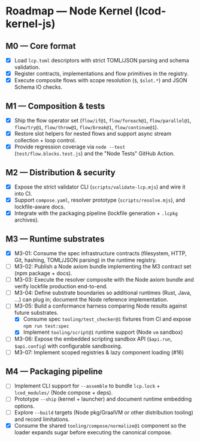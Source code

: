 # Roadmap — Node Kernel (lcod-kernel-js)

## M0 — Core format
- [x] Load `lcp.toml` descriptors with strict TOML/JSON parsing and schema validation.
- [x] Register contracts, implementations and flow primitives in the registry.
- [x] Execute composite flows with scope resolution (`$`, `$slot.*`) and JSON Schema IO checks.

## M1 — Composition & tests
- [x] Ship the flow operator set (`flow/if@1`, `flow/foreach@1`, `flow/parallel@1`, `flow/try@1`, `flow/throw@1`, `flow/break@1`, `flow/continue@1`).
- [x] Restore slot helpers for nested flows and support async stream collection + loop control.
- [x] Provide regression coverage via `node --test` (`test/flow.blocks.test.js`) and the "Node Tests" GitHub Action.

## M2 — Distribution & security
- [x] Expose the strict validator CLI (`scripts/validate-lcp.mjs`) and wire it into CI.
- [x] Support `compose.yaml`, resolver prototype (`scripts/resolve.mjs`), and lockfile-aware docs.
- [x] Integrate with the packaging pipeline (lockfile generation + `.lcpkg` archives).

## M3 — Runtime substrates
- [x] M3-01: Consume the spec infrastructure contracts (filesystem, HTTP, Git, hashing, TOML/JSON parsing) in the runtime registry.
- [ ] M3-02: Publish a Node axiom bundle implementing the M3 contract set (npm package + docs).
- [ ] M3-03: Execute the resolver composite with the Node axiom bundle and verify lockfile production end-to-end.
- [ ] M3-04: Define substrate boundaries so additional runtimes (Rust, Java, …) can plug in; document the Node reference implementation.
- [ ] M3-05: Build a conformance harness comparing Node results against future substrates.
  - [x] Consume spec `tooling/test_checker@1` fixtures from CI and expose `npm run test:spec`
  - [x] Implement `tooling/script@1` runtime support (Node `vm` sandbox)
- [ ] M3-06: Expose the embedded scripting sandbox API (`$api.run`, `$api.config`) with configurable sandboxing.
- [ ] M3-07: Implement scoped registries & lazy component loading (#16)

## M4 — Packaging pipeline
- [ ] Implement CLI support for `--assemble` to bundle `lcp.lock` + `lcod_modules/` (Node compose + deps).
- [ ] Prototype `--ship` (kernel + launcher) and document runtime embedding options.
- [ ] Explore `--build` targets (Node pkg/GraalVM or other distribution tooling) and record limitations.
- [x] Consume the shared `tooling/compose/normalize@1` component so the loader expands sugar before executing the canonical compose.
